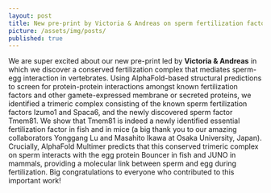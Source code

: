 ```yaml
---
layout: post
title: New pre-print by Victoria & Andreas on sperm fertilization factors forming a trimer
picture: /assets/img/posts/
published: true
---
```

We are super excited about our new pre-print led by **Victoria & Andreas** in which we discover a conserved fertilization complex that mediates sperm-egg interaction in vertebrates.
Using AlphaFold-based structural predictions to screen for protein-protein interactions amongst known fertilization factors and other gamete-expressed membrane or secreted proteins, we identified a trimeric complex consisting of the known sperm fertilization factors Izumo1 and Spaca6, and the newly discovered sperm factor Tmem81. We show that Tmem81 is indeed a newly identified essential fertilization factor in fish and in mice (a big thank you to our amazing collaborators Yonggang Lu and Masahito Ikawa at Osaka University, Japan).
Crucially, AlphaFold Multimer predicts that this conserved trimeric complex on sperm interacts with the egg protein Bouncer in fish and JUNO in mammals, providing a molecular link between sperm and egg during fertilization.
Big congratulations to everyone who contributed to this important work!

